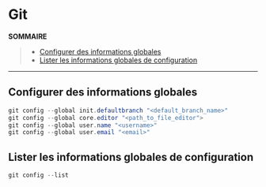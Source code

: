 # Git

**SOMMAIRE**
> + [Configurer des informations globales](#configurer-des-informations-globales)
> + [Lister les informations globales de configuration](#lister-les-informations-globales-de-configuration)

---

## Configurer des informations globales

```powershell
git config --global init.defaultbranch "<default_branch_name>"
git config --global core.editor "<path_to_file_editor">
git config --global user.name "<username>"
git config --global user.email "<email>"
```

## Lister les informations globales de configuration

```powershell
git config --list
```
